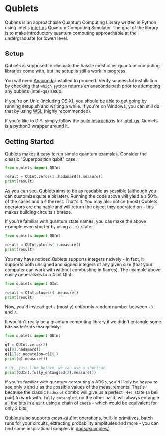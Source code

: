 Qublets
===

Qublets is an approachable Quantum Computing Library written in Python using Intel's [intel-qs](https://github.com/iqusoft/intel-qs) Quantum Computing Simulator. The goal of the library is to make introductory quantum computing approachable at the undergraduate (or lower) level.

Setup
---

Qublets is supposed to eliminate the hassle most other quantum computing libraries come with, but the setup is still a work in progress.

You will need [Anaconda](https://docs.anaconda.com/anaconda/install/index.html) installed to proceed. Verify successful installation by checking that `which python` returns an anaconda path prior to attempting any qublets (intel-qs) setup.

If you're on Unix (including OS X), you should be able to get going by running setup.sh and waiting a while. If you're on Windows, you can still do that by using [WSL](https://docs.microsoft.com/en-us/windows/wsl/install) (highly recommended).

If you'd like to DIY, simply follow the [build instructions](https://github.com/iqusoft/intel-qs#build-instructions) for [intel-qs](https://github.com/iqusoft/intel-qs). Qublets is a python3 wrapper around it.

Getting Started
---

Qublets makes it easy to run simple quantum examples. Consider the classic "Superposition qubit" case:

```python
from qublets import QUInt

result = QUInt.zeros(1).hadamard().measure()
print(result)
```

As you can see, Qublets aims to be as readable as possible (although you can customize quite a bit later). Running the code above will yield a `1` 50% of the cases and a `0` the rest. That's it. You may also notice (most) Qublets operators are chainable and will return the object they operated on - this makes building circuits a breeze.

If you're familiar with quantum state names, you can make the above example even shorter by using a `|+〉`state:

```python
from qublets import QUInt

result = QUInt.pluses(1).measure()
print(result)
```

You may have noticed Qublets supports integers natively - in fact, it supports both unsigned and signed integers of any given size (that your computer can work with without combusting in flames). The example above easily generalizes to a 4-bit QInt:

```python
from qublets import QInt

result = QInt.pluses(4).measure()
print(result)
```
Now, you'd instead get a (mostly) uniformly random number between `-8` and `7`.

It wouldn't really be a quantum computing library if we didn't entangle some bits so let's do that quickly:
```python
from qublets import QUInt

q1 = QUInt.zeros(2)
q1[0].hadamard()
q1[1].c_negate(on=q1[0])
print(q1.measure())

# Or, just like before, we can use a shortcut
print(QUInt.fully_entangled(2).measure())
```

If you're familiar with quantum computing's ABCs, you'd likely be happy to see only `0` and `3` as the possible values of the measurements. That's because the classic `had`/`cnot` combo will give us a perfect `|Φ+〉`state (a bell pair) to work with. `fully_entangled`, on the other hand, will always entangle all the bits in a `QInt` using a chain of `cnot`s - which would be equivalent for only 2 bits.

Qublets also supports cross-q(u)int operations, built-in primitives, batch runs for your circuits, extracting probability amplitudes and more - you can find some inspirational samples in [docs/examples/](./docs/examples/)